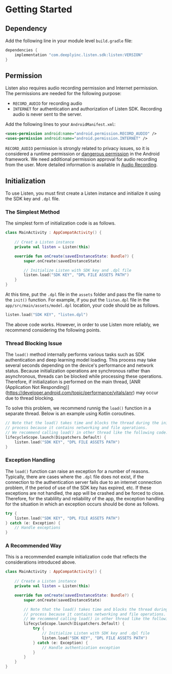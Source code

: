 # Getting Started

## Dependency

Add the following line in your module level `build.gradle` file:

```groovy
dependencies {
    implementation "com.deeplyinc.listen.sdk:listen:VERSION"
}
```



## Permission

Listen also requires audio recording permission and Internet permission.
The permissions are needed for the following purpose:

- `RECORD_AUDIO` for recording audio
- `INTERNET` for authentication and authorization of Listen SDK. Recording audio is never sent to the server.

Add the following lines to your `AndroidManifest.xml`:

```xml
<uses-permission android:name="android.permission.RECORD_AUDIO" />
<uses-permission android:name="android.permission.INTERNET" />
```

`RECORD_AUDIO` permission is strongly related to privacy issues, so it is considered a runtime permission or [dangerous permission](https://developer.android.com/guide/topics/permissions/overview#runtime) in the Android framework. 
We need additional permission approval for audio recording from the user.
More detailed information is available in [Audio Recording](audio-recording).



## Initialization

To use Listen, you must first create a Listen instance and initialize it using the SDK key and `.dpl` file.


### The Simplest Method

The simplest form of initialization code is as follows.

```kotlin
class MainActivity : AppCompatActivity() {
    
    // Creat a Listen instance
    private val listen = Listen(this)

    override fun onCreate(savedInstanceState: Bundle?) {
        super.onCreate(savedInstanceState)

        // Initialize Listen with SDK key and .dpl file
        listen.load("SDK KEY", "DPL FILE ASSETS PATH")
    }
}
```

At this time, put the `.dpl` file in the `assets` folder and pass the file name to the `init()` function.
For example, if you put the `listen.dpl` file in the `app/src/main/assets/model.dpl` location, your code should be as follows.

```kotlin
listen.load("SDK KEY", "listen.dpl")
```

The above code works.
However, in order to use Listen more reliably, we recommend considering the following points.


### Thread Blocking Issue

The `load()` method internally performs various tasks such as SDK authentication and deep learning model loading. 
This process may take several seconds depending on the device's performance and network status.
Because initialization operations are synchronous rather than asynchronous, threads can be blocked while processing these operations.
Therefore, if initialization is performed on the main thread, [ANR (Application Not Responding)] (https://developer.android.com/topic/performance/vitals/anr) may occur due to thread blocking.

To solve this problem, we recommend runnig the `load()` function in a separate thread.
Below is an example using Kotlin coroutines.

```kotlin
// Note that the load() takes time and blocks the thread during the initialization
// process because it contains networking and file operations.
// We recommend calling load() in other thread like the following code.
lifecycleScope.launch(Dispatchers.Default) {
    listen.load("SDK KEY", "DPL FILE ASSETS PATH")
}
```


### Exception Handling

The `load()` function can raise an exception for a number of reasons.
Typically, there are cases where the `.dpl` file does not exist, if the connection to the authentication server fails due to an internet connection problem, if the period of use of the SDK key has expired, etc.
If these exceptions are not handled, the app will be crashed and be forced to close.
Therefore, for the stablility and reliability of the app, the exception handling for the situation in which an exception occurs should be done as follows.

```kotlin
try {
    listen.load("SDK KEY", "DPL FILE ASSETS PATH")
} catch (e: Exception) {
    // Handle exceptions
}
```


### A Recommended Way

This is a recommended example initialization code that reflects the considerations introduced above.

```kotlin
class MainActivity : AppCompatActivity() {
    
    // Create a Listen instance
    private val listen = Listen(this)

    override fun onCreate(savedInstanceState: Bundle?) {
        super.onCreate(savedInstanceState)

        // Note that the load() takes time and blocks the thread during the initialization
        // process because it contains networking and file operations.
        // We recommend calling load() in other thread like the following code.
        lifecycleScope.launch(Dispatchers.Default) {
            try {
                // Initialize Listen with SDK key and .dpl file
                listen.load("SDK KEY", "DPL FILE ASSETS PATH")
            } catch (e: Exception) {
                // Handle authentication exception
            }
        }
    }
}
```
